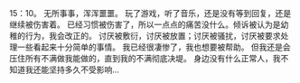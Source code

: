 15：10。
无所事事，浑浑噩噩。
玩了游戏，听了音乐，还是没有等到回复，还是继续被伤害着。
已经习惯被伤害了，所以一点点的痛苦没什么。倾诉被认为是幼稚的行为，我会改正的。
讨厌被敷衍，讨厌被放置；讨厌被骚扰，讨厌被要求处理一些看起来十分简单的事情。
我已经很凄惨了，我也想要被帮助。
但我还是会压住所有不满做我能做的，直到我的不满彻底决堤。
身边没有什么正常人，我不知道我还能坚持多久不受影响...